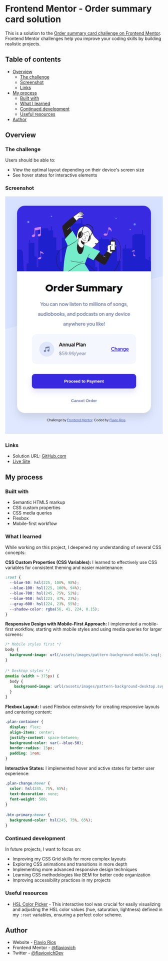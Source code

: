 # Frontend Mentor - Order summary card solution

This is a solution to the [Order summary card challenge on Frontend Mentor](https://www.frontendmentor.io/challenges/order-summary-component-QlPmajDUj). Frontend Mentor challenges help you improve your coding skills by building realistic projects. 

## Table of contents

- [Overview](#overview)
  - [The challenge](#the-challenge)
  - [Screenshot](#screenshot)
  - [Links](#links)
- [My process](#my-process)
  - [Built with](#built-with)
  - [What I learned](#what-i-learned)
  - [Continued development](#continued-development)
  - [Useful resources](#useful-resources)
- [Author](#author)

## Overview

### The challenge

Users should be able to:
- View the optimal layout depending on their device's screen size
- See hover states for interactive elements

### Screenshot

![Order summary card screenshot](./assets/screenshot.png)

### Links

- Solution URL: [GitHub.com](https://github.com/flaviovich/frontendmentor-order-summary-card)
- [Live Site](https://flaviovich.github.io/frontendmentor-order-summary-card/)

## My process

### Built with

- Semantic HTML5 markup
- CSS custom properties
- CSS media queries
- Flexbox
- Mobile-first workflow

### What I learned

While working on this project, I deepened my understanding of several CSS concepts:

**CSS Custom Properties (CSS Variables):**
I learned to effectively use CSS variables for consistent theming and easier maintenance:

```css
:root {
  --blue-50: hsl(225, 100%, 98%);
  --blue-100: hsl(225, 100%, 94%);
  --blue-700: hsl(245, 75%, 52%);
  --blue-950: hsl(223, 47%, 23%);
  --gray-600: hsl(224, 23%, 55%);
  --shadow-color: rgba(56, 41, 224, 0.15);
}
```

**Responsive Design with Mobile-First Approach:**
I implemented a mobile-first workflow, starting with mobile styles and using media queries for larger screens:

```css
/* Mobile styles first */
body {
  background-image: url(/assets/images/pattern-background-mobile.svg);
}

/* Desktop styles */
@media (width > 375px) {
  body {
    background-image: url(/assets/images/pattern-background-desktop.svg);
  }
}
```

**Flexbox Layout:**
I used Flexbox extensively for creating responsive layouts and centering content:

```css
.plan-container {
  display: flex;
  align-items: center;
  justify-content: space-between;
  background-color: var(--blue-50);
  border-radius: 15px;
  padding: 1rem;
}
```

**Interactive States:**
I implemented hover and active states for better user experience:

```css
.plan-change:hover {
  color: hsl(245, 75%, 65%);
  text-decoration: none;
  font-weight: 500;
}

.btn-primary:hover {
  background-color: hsl(245, 75%, 65%);
}
```

### Continued development

In future projects, I want to focus on:

- Improving my CSS Grid skills for more complex layouts
- Exploring CSS animations and transitions in more depth
- Implementing more advanced responsive design techniques
- Learning CSS methodologies like BEM for better code organization
- Improving accessibility practices in my projects

### Useful resources

- [HSL Color Picker](https://www.hslpicker.com/) - This interactive tool was crucial for easily visualizing and adjusting the HSL color values (hue, saturation, lightness) defined in my `:root` variables, ensuring a perfect color scheme.

## Author

- Website - [Flavio Rios](https://github.com/flaviovich)
- Frontend Mentor - [@flaviovich](https://www.frontendmentor.io/profile/flaviovich)
- Twitter - [@flaviovichDev](https://www.twitter.com/flaviovichDev)
